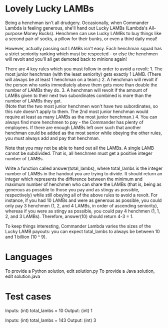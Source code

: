Lovely Lucky LAMBs
==================

Being a henchman isn't all drudgery. Occasionally, when Commander Lambda is feeling generous, 
she'll hand out Lucky LAMBs (Lambda's All-purpose Money Bucks). 
Henchmen can use Lucky LAMBs to buy things like a second pair of socks, a pillow for their bunks, or even a third daily meal!

However, actually passing out LAMBs isn't easy. 
Each henchman squad has a strict seniority ranking which must be respected - or else the henchmen will revolt and you'll all get demoted back to minions again! 

There are 4 key rules which you must follow in order to avoid a revolt:
    1. The most junior henchman (with the least seniority) gets exactly 1 LAMB.  (There will always be at least 1 henchman on a team.)
    2. A henchman will revolt if the person who ranks immediately above them gets more than double the number of LAMBs they do.
    3. A henchman will revolt if the amount of LAMBs given to their next two subordinates combined is more than the number of LAMBs they get.  
	(Note that the two most junior henchmen won't have two subordinates, so this rule doesn't apply to them. 
	The 2nd most junior henchman would require at least as many LAMBs as the most junior henchman.)
    4. You can always find more henchmen to pay - the Commander has plenty of employees. 
	If there are enough LAMBs left over such that another henchman could be added as the most senior while obeying the other rules, 
	you must always add and pay that henchman.

Note that you may not be able to hand out all the LAMBs. 
A single LAMB cannot be subdivided. That is, all henchmen must get a positive integer number of LAMBs.

Write a function called answer(total_lambs), where total_lambs is the integer number of LAMBs in the handout you are trying to divide. 
It should return an integer which represents the difference between the minimum and maximum number of henchmen who can share the LAMBs 
(that is, being as generous as possible to those you pay and as stingy as possible, respectively) 
while still obeying all of the above rules to avoid a revolt.  For instance, if you had 10 LAMBs and were as generous as possible,
 you could only pay 3 henchmen (1, 2, and 4 LAMBs, in order of ascending seniority),
 whereas if you were as stingy as possible, you could pay 4 henchmen (1, 1, 2, and 3 LAMBs). Therefore, answer(10) should return 4-3 = 1.

To keep things interesting, Commander Lambda varies the sizes of the Lucky LAMB payouts: 
you can expect total_lambs to always be between 10 and 1 billion (10 ^ 9).

Languages
=========

To provide a Python solution, edit solution.py
To provide a Java solution, edit solution.java

Test cases
==========

Inputs:
    (int) total_lambs = 10
Output:
    (int) 1

Inputs:
    (int) total_lambs = 143
Output:
    (int) 3
